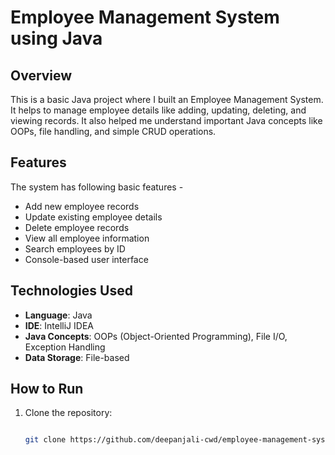 # Employee Management System using Java

## Overview

This is a basic Java project where I built an Employee Management System. It helps to manage employee details like adding, updating, deleting, and viewing records. It also helped me understand important Java concepts like OOPs, file handling, and simple CRUD operations.

## Features

The system has following basic features -

- Add new employee records
- Update existing employee details
- Delete employee records
- View all employee information
- Search employees by ID
- Console-based user interface

## Technologies Used

- **Language**: Java  
- **IDE**: IntelliJ IDEA   
- **Java Concepts**: OOPs (Object-Oriented Programming), File I/O, Exception Handling  
- **Data Storage**: File-based 
## How to Run

1. Clone the repository:
   ```bash

   git clone https://github.com/deepanjali-cwd/employee-management-system-java.git

   
